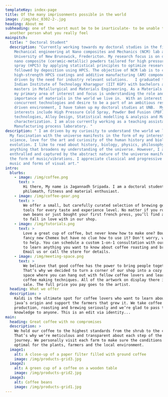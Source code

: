 ```yaml
---
templateKey: index-page
title: Of the many imprisonments possible in the world
image: /img/dsc_0302-2-.jpg
heading: About me
subheading: one of the worst must be to be inarticulate- to be unable to tell
  another person what you really feel
mainpitch:
  title: " Doctoral Student"
  description: "Currently working towards my doctoral studies in the field of
    Mechanical engineering at Nano composites and Mechanics (NCM) lab at
    University of New Brunswick, Fredericton. My research focus is on developing
    nano composite (ceramic-metallic) powders tailored for high pressure cold
    spray (HPCS) by applying statistical principles to optimize research design
    followed by deposition using HPCS. The objective of NCM lab is to create
    high-strength HPCS coatings and additive manufacturing (AM) components
    driven by the need for industry relevant solutions.   I graduated from
    Indian Institute of Technology Kharagpur (IIT KGP) with bachelors and
    masters in Metallurgical and Materials Engineering. As a Materials engineer,
    my primary area of interest and focus is understanding the role and
    importance of materials in the world we live in.  With an interest in
    concurrent technologies and desire to be a part of an ambitious research
    driven environment, I have taken up my doctoral studies at UNB.  My research
    interests include High Pressure Cold Spray, Powder Bed Fusion (PBF) based AM
    technologies, Alloy Design, Statistical modelling & analysis and Material
    characterization. I am also currently working as a teaching assistant at
    Manufacturing process laboratory. "
description: " I am driven by my curiosity to understand the world we live in.
  My fascination with the universe manifests in the form of my interest in
  science, love for the art and curiosity of the human history and biological
  evolution. I like to read about history, biology, physics, philosophy and
  anything that broadens my understanding of the universe. However, I am also
  enthralled and captured by the abstract nature of the universe manifested in
  the form of music/vibrations. I appreciate classical and progressive rock
  music and forms of visual art."
intro:
  blurbs:
    - image: /img/coffee.png
      text: >
        Hi there, My name is Jagannadh Sripada. I am a doctoral student,
        philomath, fitness and material enthusiast.
    - image: /img/coffee-gear.png
      text: >
        We offer a small, but carefully curated selection of brewing gear and
        tools for every taste and experience level. No matter if you roast your
        own beans or just bought your first french press, you’ll find a gadget
        to fall in love with in our shop.
    - image: /img/tutorials.png
      text: >
        Love a great cup of coffee, but never knew how to make one? Bought a
        fancy new Chemex but have no clue how to use it? Don't worry, we’re here
        to help. You can schedule a custom 1-on-1 consultation with our baristas
        to learn anything you want to know about coffee roasting and brewing.
        Email us or call the store for details.
    - image: /img/meeting-space.png
      text: >
        We believe that good coffee has the power to bring people together.
        That’s why we decided to turn a corner of our shop into a cozy meeting
        space where you can hang out with fellow coffee lovers and learn about
        coffee making techniques. All of the artwork on display there is for
        sale. The full price you pay goes to the artist.
  heading: What we offer
  description: >
    Kaldi is the ultimate spot for coffee lovers who want to learn about their
    java’s origin and support the farmers that grew it. We take coffee
    production, roasting and brewing seriously and we’re glad to pass that
    knowledge to anyone. This is an edit via identity...
main:
  heading: Great coffee with no compromises
  description: >
    We hold our coffee to the highest standards from the shrub to the cup.
    That’s why we’re meticulous and transparent about each step of the coffee’s
    journey. We personally visit each farm to make sure the conditions are
    optimal for the plants, farmers and the local environment.
  image1:
    alt: A close-up of a paper filter filled with ground coffee
    image: /img/products-grid3.jpg
  image2:
    alt: A green cup of a coffee on a wooden table
    image: /img/products-grid2.jpg
  image3:
    alt: Coffee beans
    image: /img/products-grid1.jpg
---
```

